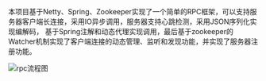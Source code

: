 本项目基于Netty、Spring、Zookeeper实现了一个简单的RPC框架，可以支持服务器客户端长连接，采用IO异步调用，服务器支持心跳检测，采用JSON序列化实现编解码，
基于Spring注解和动态代理实现调用，最后基于zookeeper的Watcher机制实现了客户端连接的动态管理、监听和发现功能，并实现了服务器注册功能。

![rpc流程图](https://github.com/CHrissr111/rpc/assets/55193833/f5c861db-d046-4cd9-8d3c-2a53ed04a150)
